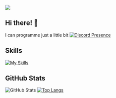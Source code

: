 
![](https://komarev.com/ghpvc/?username=AGE-00&color=blue&style=plastic)
## Hi there! 👋
I can programme just a little bit
[![Discord Presence](https://lanyard.cnrad.dev/api/1078688401932431420?theme=dark)](https://discord.com/users/1078688401932431420)
## Skills
[![My Skills](https://skillicons.dev/icons?i=anaconda,github,vscode,python&perline=8)](https://skillicons.dev)
## GitHub Stats
![GitHub Stats](https://github-readme-stats.vercel.app/api?username=AGE-00&show_icons=true&theme=white)
[![Top Langs](https://github-readme-stats.vercel.app/api/top-langs/?username=AGE-00&layout=compact&theme=dark)](https://github.com/AGE-00) 
